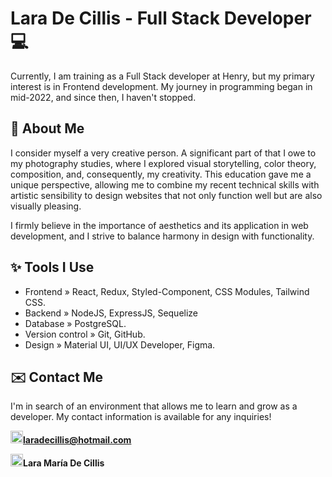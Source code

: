 # Lara De Cillis - Full Stack Developer 💻

Currently, I am training as a Full Stack developer at Henry, but my primary interest is in Frontend development. My journey in programming began in mid-2022, and since then, I haven't stopped. 


## 🌸 About Me

I consider myself a very creative person. A significant part of that I owe to my photography studies, where I explored visual storytelling, color theory, composition, and, consequently, my creativity. This education gave me a unique perspective, allowing me to combine my recent technical skills with artistic sensibility to design websites that not only function well but are also visually pleasing.

I firmly believe in the importance of aesthetics and its application in web development, and I strive to balance harmony in design with functionality.


## ✨ Tools I Use

- Frontend » React, Redux, Styled-Component, CSS Modules, Tailwind CSS.
- Backend » NodeJS, ExpressJS, Sequelize
- Database » PostgreSQL.
- Version control » Git, GitHub.
- Design » Material UI, UI/UX Developer, Figma.

## ✉️ Contact Me

I'm in search of an environment that allows me to learn and grow as a developer. My contact information is available for any inquiries!

<img src="https://upload.wikimedia.org/wikipedia/commons/thumb/f/f7/Microsoft_Outlook_2013-2019_logo.svg/1081px-Microsoft_Outlook_2013-2019_logo.svg.png" alt="Email" width="20">**laradecillis@hotmail.com**<a href="mailto:laradecillis@hotmail.com" style="text-decoration: none;"/>

<img src="https://upload.wikimedia.org/wikipedia/commons/thumb/c/ca/LinkedIn_logo_initials.png/640px-LinkedIn_logo_initials.png" alt="LinkedIn" width="20">**Lara María De Cillis** <a href="https://www.linkedin.com/in/laradecillis" style="text-decoration: none;"/>





<!--
**LaraDC5/LaraDC5** is a ✨ _special_ ✨ repository because its `README.md` (this file) appears on your GitHub profile.

Here are some ideas to get you started:

- 🔭 I’m currently working on ...
- 🌱 I’m currently learning ...
- 👯 I’m looking to collaborate on ...
- 🤔 I’m looking for help with ...
- 💬 Ask me about ...
- 📫 How to reach me: ...
- 😄 Pronouns: ...
- ⚡ Fun fact: ...
-->
